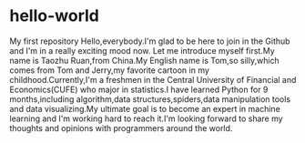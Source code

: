 # hello-world
My first repository
  Hello,everybody.I'm glad to be here to join in the Github and I'm in a really exciting mood now.
  Let me introduce myself first.My name is Taozhu Ruan,from China.My English name is Tom,so silly,which comes from Tom and Jerry,my favorite cartoon in my childhood.Currently,I'm a freshmen in the Central University of Financial and Economics(CUFE) who major in statistics.I have learned Python for 9 months,including algorithm,data structures,spiders,data manipulation tools and data visualizing.My ultimate goal is to become an expert in machine learning and I'm working hard to reach it.I'm looking forward to share my thoughts and opinions with programmers around the world.
